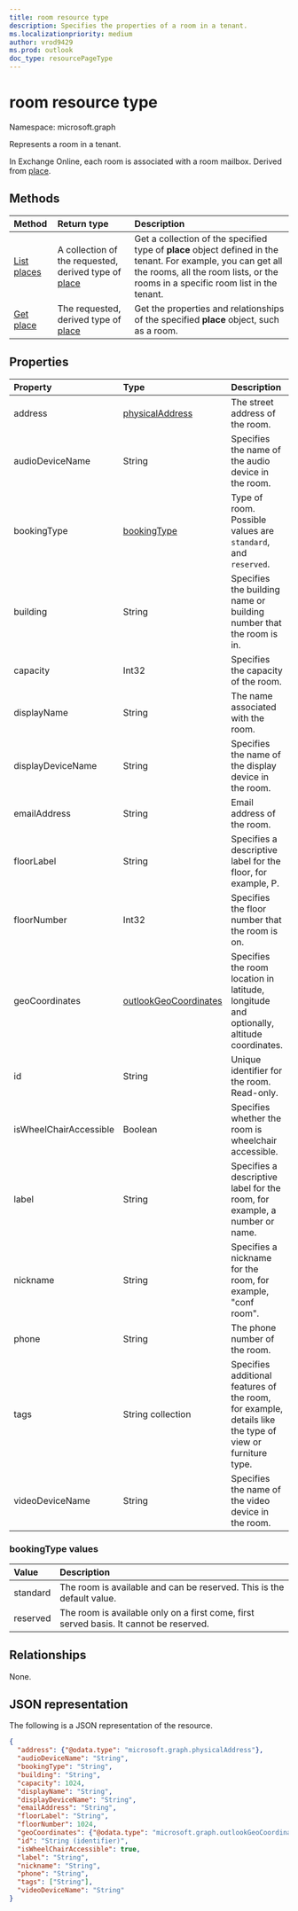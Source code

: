 ```yaml
---
title: room resource type
description: Specifies the properties of a room in a tenant.
ms.localizationpriority: medium
author: vrod9429
ms.prod: outlook
doc_type: resourcePageType
---
```


# room resource type

Namespace: microsoft.graph

Represents a room in a tenant. 

In Exchange Online, each room is associated with a room mailbox. Derived from [place](place.md).

## Methods

| Method                              | Return type                                                      | Description                                                                                                                                                                                       |
| :---------------------------------- | :--------------------------------------------------------------- | :------------------------------------------------------------------------------------------------------------------------------------------------------------------------------------------------ |
| [List places](../api/place-list.md) | A collection of the requested, derived type of [place](place.md) | Get a collection of the specified type of **place** object defined in the tenant. For example, you can get all the rooms, all the room lists, or the rooms in a specific room list in the tenant. |
| [Get place](../api/place-get.md)    | The requested, derived type of [place](place.md)                 | Get the properties and relationships of the specified **place** object, such as a room.                                                                                                           |

## Properties

| Property               | Type                                              | Description                                                                                              |
| :--------------------- | :------------------------------------------------ | :------------------------------------------------------------------------------------------------------- |
| address                | [physicalAddress](physicaladdress.md)             | The street address of the room.                                                                          |
| audioDeviceName        | String                                            | Specifies the name of the audio device in the room.                                                      |
| bookingType            | [bookingType](#bookingtype-values)                | Type of room. Possible values are `standard`, and `reserved`.                                            |
| building               | String                                            | Specifies the building name or building number that the room is in.                                      |
| capacity               | Int32                                             | Specifies the capacity of the room.                                                                      |
| displayName            | String                                            | The name associated with the room.                                                                       |
| displayDeviceName      | String                                            | Specifies the name of the display device in the room.                                                    |
| emailAddress           | String                                            | Email address of the room.                                                                               |
| floorLabel             | String                                            | Specifies a descriptive label for the floor, for example, P.                                             |
| floorNumber            | Int32                                             | Specifies the floor number that the room is on.                                                          |
| geoCoordinates         | [outlookGeoCoordinates](outlookgeocoordinates.md) | Specifies the room location in latitude, longitude and optionally, altitude coordinates.                 |
| id                     | String                                            | Unique identifier for the room. Read-only.                                                               |
| isWheelChairAccessible | Boolean                                           | Specifies whether the room is wheelchair accessible.                                                     |
| label                  | String                                            | Specifies a descriptive label for the room, for example, a number or name.                               |
| nickname               | String                                            | Specifies a nickname for the room, for example, "conf room".                                             |
| phone                  | String                                            | The phone number of the room.                                                                            |
| tags                   | String collection                                 | Specifies additional features of the room, for example, details like the type of view or furniture type. |
| videoDeviceName        | String                                            | Specifies the name of the video device in the room.                                                      |

### bookingType values

| Value    | Description                                                                            |
| :------- | :------------------------------------------------------------------------------------- |
| standard | The room is available and can be reserved. This is the default value.                  |
| reserved | The room is available only on a first come, first served basis. It cannot be reserved. |

## Relationships

None.

## JSON representation

The following is a JSON representation of the resource.

<!-- {
  "blockType": "resource",
  "optionalProperties": [

  ],
  "@odata.type": "microsoft.graph.room"
}-->

```json
{
  "address": {"@odata.type": "microsoft.graph.physicalAddress"},
  "audioDeviceName": "String",
  "bookingType": "String",
  "building": "String",
  "capacity": 1024,
  "displayName": "String",
  "displayDeviceName": "String",
  "emailAddress": "String",
  "floorLabel": "String",
  "floorNumber": 1024,
  "geoCoordinates": {"@odata.type": "microsoft.graph.outlookGeoCoordinates"},
  "id": "String (identifier)",
  "isWheelChairAccessible": true,
  "label": "String",
  "nickname": "String",
  "phone": "String",
  "tags": ["String"],
  "videoDeviceName": "String"
}
```

<!-- uuid: 16cd6b66-4b1a-43a1-adaf-3a886856ed98
2019-02-04 14:57:30 UTC -->

<!-- {
  "type": "#page.annotation",
  "description": "room resource",
  "keywords": "",
  "section": "documentation",
  "tocPath": ""
}-->
